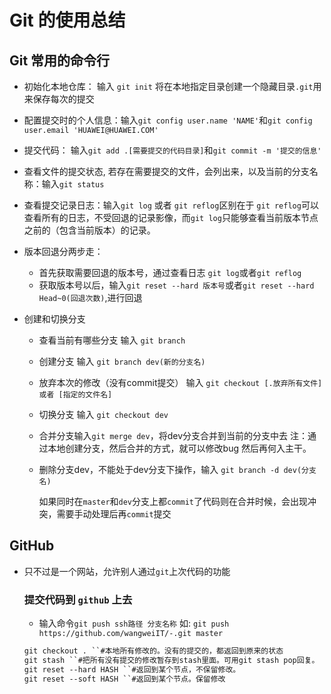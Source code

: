 # Git 的使用总结

## Git 常用的命令行
+ 初始化本地仓库： 输入 `git init` 将在本地指定目录创建一个隐藏目录`.git`用来保存每次的提交

+ 配置提交时的个人信息：输入`git config user.name 'NAME'`和`git config user.email 'HUAWEI@HUAWEI.COM'`

+ 提交代码： 输入`git add .[需要提交的代码目录]`和`git commit -m '提交的信息'`

+ 查看文件的提交状态, 若存在需要提交的文件，会列出来，以及当前的分支名称：输入`git status`

+ 查看提交记录日志：输入`git log` 或者 `git reflog`区别在于 `git reflog`可以查看所有的日志，不受回退的记录影像，而`git log`只能够查看当前版本节点之前的（包含当前版本）的记录。

+ 版本回退分两步走：
  - 首先获取需要回退的版本号，通过查看日志 `git log`或者`git reflog`
  - 获取版本号以后，输入`git reset --hard 版本号`或者`git reset --hard Head~0(回退次数)`,进行回退 

+ 创建和切换分支
  - 查看当前有哪些分支 输入 `git branch`

  - 创建分支 输入 `git branch dev(新的分支名)`

  - 放弃本次的修改（没有commit提交） 输入 `git checkout [.放弃所有文件] 或者 [指定的文件名]`

  - 切换分支 输入 `git checkout dev` 

  - 合并分支输入`git merge dev`，将dev分支合并到当前的分支中去  注：通过本地创建分支，然后合并的方式，就可以修改bug 然后再何入主干。

  - 删除分支dev，不能处于dev分支下操作，输入 `git branch -d dev(分支名)`

    如果同时在`master`和`dev`分支上都`commit`了代码则在合并时候，会出现冲突，需要手动处理后再`commit`提交
    
## GitHub
+ 只不过是一个网站，允许别人通过`git`上次代码的功能

  ### 提交代码到 `github` 上去
  + 输入命令`git push ssh路径 分支名称`
    如: `git push https://github.com/wangweiIT/-.git master`























  ```md
  git checkout . ``#本地所有修改的。没有的提交的，都返回到原来的状态
  git stash ``#把所有没有提交的修改暂存到stash里面。可用git stash pop回复。
  git reset --hard HASH ``#返回到某个节点，不保留修改。
  git reset --soft HASH ``#返回到某个节点。保留修改
  ```
